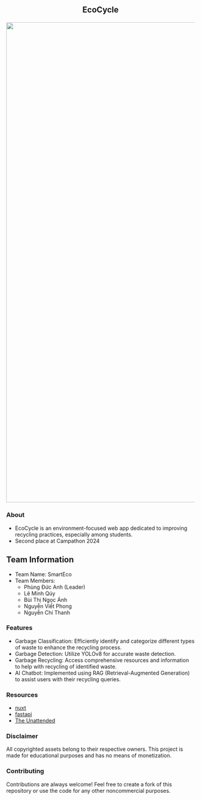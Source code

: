 ## <p align="center"> EcoCycle
<p align="center">  </p>

<p align="center"> <img src="https://i.imgur.com/5WYxaIE.jpeg"/ width="1280;"> </p>

### About
- EcoCycle is an environment-focused web app dedicated to improving recycling practices, especially among students.
- Second place at Campathon 2024

## Team Information

- Team Name: SmartEco
- Team Members:
  - Phùng Đức Anh (Leader)
  - Lê Minh Qúy
  - Bùi Thị Ngọc Ánh
  - Nguyễn Viết Phong
  - Nguyễn Chí Thanh

### Features
- Garbage Classification: Efficiently identify and categorize different types of waste to enhance the recycling process.
- Garbage Detection: Utilize YOLOv8 for accurate waste detection.
- Garbage Recycling: Access comprehensive resources and information to help with recycling of identified waste.
- AI Chatbot: Implemented using RAG (Retrieval-Augmented Generation) to assist users with their recycling queries.

### Resources
- [nuxt](https://nuxt.com/)
- [fastapi](https://fastapi.tiangolo.com/)
- [The Unattended](https://hxn-001.ffffffrecords.com/#top)
### Disclaimer
All copyrighted assets belong to their respective owners. This project is made for educational purposes and has no means of monetization.
### Contributing
Contributions are always welcome! Feel free to create a fork of this repository or use the code for any other noncommercial purposes.
